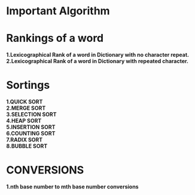 # Important Algorithm</br>
# Rankings of a word</br>
<b>1.Lexicographical Rank of a word in Dictionary with no character repeat.</b></br>
<b>2.Lexicographical Rank of a word in Dictionary with repeated character.</b></br>
# Sortings</br>
<b>1.QUICK SORT</b></br>
<b>2.MERGE SORT</b></br>
<b>3.SELECTION SORT</b></br>
<b>4.HEAP SORT</b></br>
<b>5.INSERTION SORT</b></br>
<b>6.COUNTING SORT</b></br>
<b>7.RADIX SORT</b></br>
<b>8.BUBBLE SORT</b></br>
# CONVERSIONS</br>
<b>1.nth base number to mth base number conversions</b></br>
